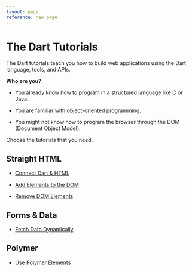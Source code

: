 ```yaml
---
layout: page
reference: new page
---
```


# The Dart Tutorials

The Dart tutorials teach you how to build web applications
using the Dart language, tools, and APIs.

**Who are you?**

* You already know how to program in a structured language like C or Java.

* You are familiar with object-oriented programming.

* You might not know how to program the browser through the DOM
  (Document Object Model).

Choose the tutorials that you need.

## Straight HTML

* [Connect Dart & HTML](connect-dart-html)

* [Add Elements to the DOM](add-elements)

* [Remove DOM Elements](remove-elements)

## Forms & Data

* [Fetch Data Dynamically](fetch-data)

## Polymer

* [Use Polymer Elements](using-polymer)


